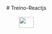 <center># Treino-Reactjs</center>

<div align="center" style="display: inline_block"><br>
  
  <img align="center" height="30" width="40" src="https://cdn.jsdelivr.net/gh/devicons/devicon/icons/reactjs/react.svg" />
 
</div>
